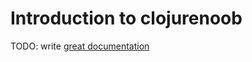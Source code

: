 # Introduction to clojurenoob

TODO: write [great documentation](http://jacobian.org/writing/what-to-write/)
